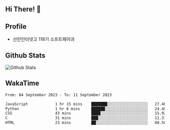 ## Hi There! 👋

## Profile

-   선린인터넷고 118기 소프트웨어과

## Github Stats

![Github Stats](https://github-readme-stats.vercel.app/api/top-langs/?username=NY0510&theme=tokyonight&hide_border=true&layout=compact)

## WakaTime

<!--START_SECTION:waka-->

```txt
From: 04 September 2023 - To: 11 September 2023

JavaScript            1 hr 15 mins    ███████░░░░░░░░░░░░░░░░░░   27.46 %
Python                1 hr 6 mins     ██████░░░░░░░░░░░░░░░░░░░   24.40 %
CSS                   43 mins         ████░░░░░░░░░░░░░░░░░░░░░   15.92 %
C                     31 mins         ███░░░░░░░░░░░░░░░░░░░░░░   11.37 %
HTML                  23 mins         ██░░░░░░░░░░░░░░░░░░░░░░░   08.56 %
```

<!--END_SECTION:waka-->
